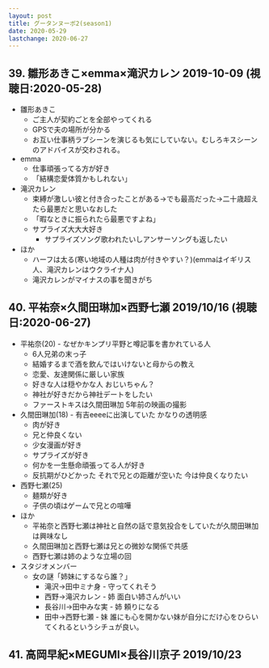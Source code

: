 ```yaml
---
layout: post
title: グータンヌーボ2(season1)
date: 2020-05-29
lastchange: 2020-06-27
---
```


## 39. 雛形あきこ×emma×滝沢カレン 2019-10-09 (視聴日:2020-05-28)
- 雛形あきこ
  - ご主人が契約ごとを全部やってくれる
  - GPSで夫の場所が分かる
  - お互い仕事柄ラブシーンを演じるも気にしていない。むしろキスシーンのアドバイスが交わされる。
- emma
  - 仕事頑張ってる方が好き
  - 「結構恋愛体質かもしれない」
- 滝沢カレン
  - 束縛が激しい彼と付き合ったことがある→でも最高だった→二十歳超えたら最悪だと思いなおした
  - 「暇なときに振られたら最悪ですよね」
  - サプライズ大大大好き
    - サプライズソング歌われたいしアンサーソングも返したい
- ほか
  - ハーフは太る(寒い地域の人種は肉が付きやすい？)(emmaはイギリス人、滝沢カレンはウクライナ人)
  - 滝沢カレンがマイナスの事を聞きがち

## 40. 平祐奈×久間田琳加×西野七瀬 2019/10/16 (視聴日:2020-06-27)
- 平祐奈(20) - なぜかキンプリ平野と噂記事を書かれている人
  - 6人兄弟の末っ子
  - 結婚するまで酒を飲んではいけないと母からの教え
  - 恋愛、友達関係に厳しい家族
  - 好きな人は穏やかな人 おじいちゃん？
  - 神社が好きだから神社デートをしたい
  - ファーストキスは久間田琳加 5年前の映画の撮影 
- 久間田琳加(18) - 有吉eeeeに出演していた かなりの透明感　
  - 肉が好き
  - 兄と仲良くない
  - 少女漫画が好き
  - サプライズが好き
  - 何かを一生懸命頑張ってる人が好き
  - 反抗期がひどかった それで兄との距離が空いた 今は仲良くなりたい
- 西野七瀬(25)
  - 麺類が好き
  - 子供の頃はゲームで兄との喧嘩
- ほか
  - 平祐奈と西野七瀬は神社と自然の話で意気投合をしていたが久間田琳加は興味なし
  - 久間田琳加と西野七瀬は兄との微妙な関係で共感
  - 西野七瀬は姉のような立場の回
- スタジオメンバー
  - 女の謎「姉妹にするなら誰？」
    - 滝沢→田中ミナ身 -  守ってくれそう
    - 西野→滝沢カレン - 姉 面白い姉さんがいい
    - 長谷川→田中みな実 - 姉 頼りになる
    - 田中→西野七瀬 - 妹 誰にも心を開かない妹が自分にだけ心をひらいてくれるというシチュが良い。

## 41. 高岡早紀×MEGUMI×長谷川京子 2019/10/23